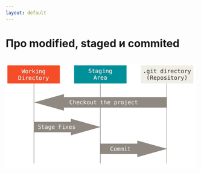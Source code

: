 ```yaml
---
layout: default
---
```


# Про modified, staged и commited

<br />

<img src="public/images/git-file-3-states.png">

<style>
img {
    max-height: 70%;
    margin: auto;
}
</style>
